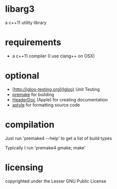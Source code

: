 libarg3
=======

a c++11 utility library

requirements
============

- a c++11 compiler (I use clang++ on OSX)

optional
========

- [http://igloo-testing.org](Igloo) Unit Testing
- [premake](http://industriousone.com/premake) for building
- [HeaderDoc](http://developer.apple.com/library/mac/#documentation/developertools/Conceptual/HeaderDoc/intro/intro.html) (Apple) for creating documentation
- [astyle](http://astyle.sourceforge.net) for formatting source code

compilation
===========

Just run 'premake4 --help' to get a list of build types

Typically I run 'premake4 gmake; make'


licensing
=========

copyrighted under the Lesser GNU Public License
